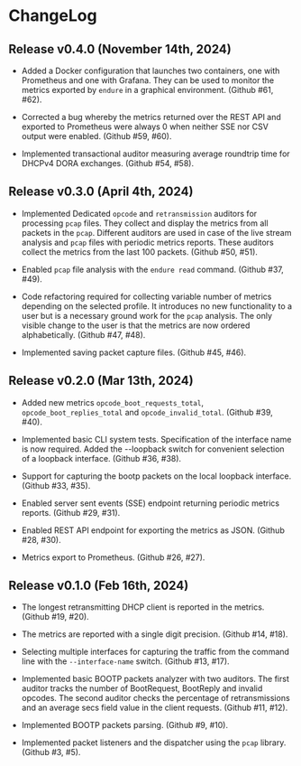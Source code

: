 # ChangeLog

## Release v0.4.0 (November 14th, 2024)

* Added a Docker configuration that launches two containers, one
  with Prometheus and one with Grafana. They can be used to
  monitor the metrics exported by `endure` in a graphical
  environment.
  (Github #61, #62).

* Corrected a bug whereby the metrics returned over the REST API
  and exported to Prometheus were always 0 when neither SSE nor
  CSV output were enabled.
  (Github #59, #60).

* Implemented transactional auditor measuring average roundtrip
  time for DHCPv4 DORA exchanges.
  (Github #54, #58).

## Release v0.3.0 (April 4th, 2024)

* Implemented Dedicated `opcode` and `retransmission` auditors
  for processing `pcap` files. They collect and display the
  metrics from all packets in the `pcap`. Different auditors
  are used in case of the live stream analysis and `pcap` files
  with periodic metrics reports. These auditors collect the metrics
  from the last 100 packets.
  (Github #50, #51).

* Enabled `pcap` file analysis with the `endure read` command.
  (Github #37, #49).

* Code refactoring required for collecting variable number of
  metrics depending on the selected profile. It introduces no
  new functionality to a user but is a necessary ground work
  for the `pcap` analysis. The only visible change to the user
  is that the metrics are now ordered alphabetically.
  (Github #47, #48).

* Implemented saving packet capture files.
  (Github #45, #46).

## Release v0.2.0 (Mar 13th, 2024)

* Added new metrics `opcode_boot_requests_total`,
  `opcode_boot_replies_total` and `opcode_invalid_total`.
  (Github #39, #40).

* Implemented basic CLI system tests. Specification of the
  interface name is now required. Added the --loopback switch
  for convenient selection of a loopback interface.
  (Github #36, #38).

* Support for capturing the bootp packets on the local loopback
  interface.
  (Github #33, #35).

* Enabled server sent events (SSE) endpoint returning periodic
  metrics reports.
  (Github #29, #31).

* Enabled REST API endpoint for exporting the metrics as JSON.
  (Github #28, #30).

* Metrics export to Prometheus.
  (Github #26, #27).

## Release v0.1.0 (Feb 16th, 2024)

* The longest retransmitting DHCP client is reported in the
  metrics.
  (Github #19, #20).

* The metrics are reported with a single digit precision.
  (Github #14, #18).

* Selecting multiple interfaces for capturing the traffic from
  the command line with the `--interface-name` switch.
  (Github #13, #17).

* Implemented basic BOOTP packets analyzer with two auditors.
  The first auditor tracks the number of BootRequest, BootReply
  and invalid opcodes. The second auditor checks the percentage
  of retransmissions and an average secs field value in the
  client requests.
  (Github #11, #12).

* Implemented BOOTP packets parsing.
  (Github #9, #10).

* Implemented packet listeners and the dispatcher using the
  `pcap` library.
  (Github #3, #5).

